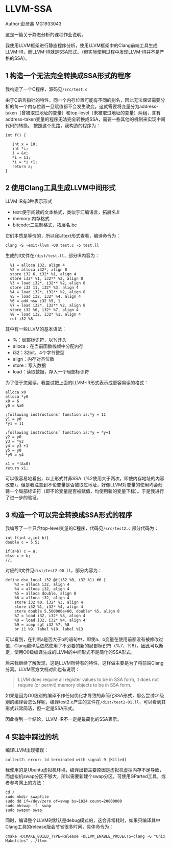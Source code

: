 LLVM-SSA
========================

  Author:彭彦鑫 MG1933043

  这是一篇关于静态分析的课程作业说明。

  我使用LLVM框架进行静态程序分析，使用LLVM框架中的Clang前端工具生成LLVM-IR，而LLVM-IR就是SSA形式。（但实际使用过程中发现LLVM-IR并不是严格的SSA）。

1 构造一个无法完全转换成SSA形式的程序
------------------------------
  我构造了一个C程序，源码见`/src/test.c`
  
  由于C语言指针的特性，同一个内存位置可能有不同的别名，因此无法保证需要分析的每一个内存位置一旦赋值都不会发生改变。这就需要将变量分为address-taken（曾被取过地址的变量）和top-level（未被取过地址的变量）两组，含有address-taken变量的程序无法完全转换成SSA，需要一些其他的机制来实现中间代码的转换。
按照这个思路，我构造的程序为：

    int f() {
    
       int x = 10;
       int *i;
       i = &x;
       *i = 11;
       *i = *i +1;
       return a;
    }

2 使用Clang工具生成LLVM中间形式
--------------
LLVM IR有3种表示形式

* text:便于阅读的文本格式，类似于汇编语言，拓展名.ll
* memory:内存格式
* bitcode:二进制格式，拓展名.bc

它们本质是等价的，所以我以text形式查看，编译命令为：

`clang -S -emit-llvm -O0 test.c -o test.ll`

生成的ll文件在`/dist/test.ll`，部分IR内容为：

      %1 = alloca i32, align 4
      %2 = alloca i32*, align 8
      store i32 6, i32* %1, align 4
      store i32* %1, i32** %2, align 8
      %3 = load i32*, i32** %2, align 8
      store i32 11, i32* %3, align 4
      %4 = load i32*, i32** %2, align 8
      %5 = load i32, i32* %4, align 4
      %6 = add nsw i32 %5, 1
      %7 = load i32*, i32** %2, align 8
      store i32 %6, i32* %7, align 4
      %8 = load i32, i32* %1, align 4
      ret i32 %8

其中有一些LLVM的基本语法：
* %：局部标识符，以%开头
* alloca：在当前函数栈帧中分配内存
* i32：32bit，4个字节整型
* align：内存对齐位数
* store：写入数据
* load：读取数据，存入一个局部标识符

为了便于您阅读，我尝试把上面的LLVM-IR形式表示成更容易读的格式：

    alloca x0
    alloca *y0
    x0 = 6
    y0 = &x0

    ;following instructions’ function is:*y = 11
    y1 = y0    
    *y1 = 11

    ;following instructions’ function is:*y = *y+1
    y2 = y0
    y3 = *y2
    y4 = y3 +1
    y5 = y0
    *y5 = y4

    x1 = *(&x0)
    return x1;

可以很容易地看出，以上形式并非SSA（%2使用大于两次，即使内存地址的内容改变）。但是我注意到不论变量是否被取过地址，好像LLVM对变量的使用均会创建一个局部标识符（即不论变量是否被赋值，均使用新的变量下标）。于是我进行了进一步的验证。


3 构造一个可以完全转换成SSA形式的程序
--------------------
我编写了一个只含top-level变量的C程序，代码见`/src/test2.c`
部分代码为：

    int f(int a,int b){
    double c = 5.5;

    if(a>b) c = a;
    else c = b;
    //…

对应的ll文件见`dist/test2-O0.ll`，部分内容为：


    define dso_local i32 @f(i32 %0, i32 %1) #0 {
        %3 = alloca i32, align 4
        %4 = alloca i32, align 4
        %5 = alloca double, align 8
        %6 = alloca i32, align 4
        store i32 %0, i32* %3, align 4
        store i32 %1, i32* %4, align 4
        store double 5.500000e+00, double* %5, align 8
        %7 = load i32, i32* %3, align 4
        %8 = load i32, i32* %4, align 4
        %9 = icmp sgt i32 %7, %8
        br i1 %9, label %10, label %13


可以看到，在判断a是否大于b的语句中，即使a、b变量在使用前都没有被修改过值，Clang编译后依然使用了不必要的新的局部标识符（%7、%8）。因此可以断定，使用O0级编译生成的LLVM的中间形式不是简化的SSA形式。

后来我继续了解发现，这是LLVM所特有的特性，这样做主要是为了将前端Clang分离。LLVM官方文档对此也有说明：

> LLVM does require all register values to be in SSA form, it does not require (or permit) memory objects to be in SSA form.

如果是因为O0级别的编译不作任何优化才导致的非简化SSA形式，那么尝试O1级别的编译会怎么样呢，编译test2.c产生的文件在`/dist/test2-01.ll`，可以看到其形式非常简洁，但一定是SSA形式。

因此得到一个结论，LLVM-IR不一定是最简化的SSA表示。


4 实验中踩过的坑
------------
编译LLVM出现错误：

`collect2: error: ld terminated with signal 9 [Killed]`

我使用的是Ubuntu虚拟机环境，编译出错主要原因是虚拟机虚拟内存不足导致，而虚拟机swap分区不够大，所以需要新建个swap分区，可使用GParted工具，或者参考网上的方法：

    cd /
    sudo mkdir swapfile
    sudo dd if=/dev/zero of=swap bs=1024 count=20000000
    sudo mkswap -f  swap
    sudo swapon swap
    
同时，编译整个LLVM时默认是debug模式的，这会非常耗时，如果只编译其中Clang工具的release版会节省很多时间，具体命令为：

`cmake -DCMAKE_BUILD_TYPE=Release -DLLVM_ENABLE_PROJECTS=clang -G "Unix Makefiles" ../llvm`
